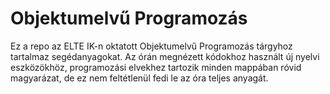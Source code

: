 # Objektumelvű Programozás
Ez a repo az ELTE IK-n oktatott Objektumelvű Programozás tárgyhoz tartalmaz segédanyagokat.
Az órán megnézett kódokhoz használt új nyelvi eszközökhöz, programozási elvekhez tartozik minden mappában róvid magyarázat, de ez nem feltétlenül fedi le az óra teljes anyagát.

